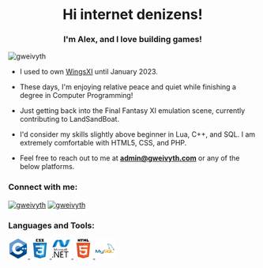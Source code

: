 <h1 align="center">Hi internet denizens!</h1>
<h3 align="center">I'm Alex, and I love building games!</h3>

<p align="left"> <img src="https://komarev.com/ghpvc/?username=gweivyth&label=Profile%20views&color=0e75b6&style=flat" alt="gweivyth" /> </p>

- I used to own <a href="https://wingsxi.com/" target="_blank">WingsXI</a> until January 2023.

- These days, I'm enjoying relative peace and quiet while finishing a degree in Computer Programming!

- Just getting back into the Final Fantasy XI emulation scene, currently contributing to LandSandBoat.

- I'd consider my skills slightly above beginner in Lua, C++, and SQL.  I am extremely comfortable with HTML5, CSS, and PHP.

- Feel free to reach out to me at **admin@gweivyth.com** or any of the below platforms.

<h3 align="left">Connect with me:</h3>
<p align="left">
<a href="https://twitter.com/gweivyth" target="blank"><img align="center" src="https://raw.githubusercontent.com/rahuldkjain/github-profile-readme-generator/master/src/images/icons/Social/twitter.svg" alt="gweivyth" height="30" width="40" /></a>
<a href="https://www.youtube.com/c/gweivyth" target="blank"><img align="center" src="https://raw.githubusercontent.com/rahuldkjain/github-profile-readme-generator/master/src/images/icons/Social/youtube.svg" alt="gweivyth" height="30" width="40" /></a>
</p>

<h3 align="left">Languages and Tools:</h3>
<p align="left"> <a href="https://www.w3schools.com/cpp/" target="_blank" rel="noreferrer"> <img src="https://raw.githubusercontent.com/devicons/devicon/master/icons/cplusplus/cplusplus-original.svg" alt="cplusplus" width="40" height="40"/> </a> <a href="https://www.w3schools.com/css/" target="_blank" rel="noreferrer"> <img src="https://raw.githubusercontent.com/devicons/devicon/master/icons/css3/css3-original-wordmark.svg" alt="css3" width="40" height="40"/> </a> <a href="https://dotnet.microsoft.com/" target="_blank" rel="noreferrer"> <img src="https://raw.githubusercontent.com/devicons/devicon/master/icons/dot-net/dot-net-original-wordmark.svg" alt="dotnet" width="40" height="40"/> </a> <a href="https://www.w3.org/html/" target="_blank" rel="noreferrer"> <img src="https://raw.githubusercontent.com/devicons/devicon/master/icons/html5/html5-original-wordmark.svg" alt="html5" width="40" height="40"/> </a> <a href="https://www.mysql.com/" target="_blank" rel="noreferrer"> <img src="https://raw.githubusercontent.com/devicons/devicon/master/icons/mysql/mysql-original-wordmark.svg" alt="mysql" width="40" height="40"/> </a> </p>
